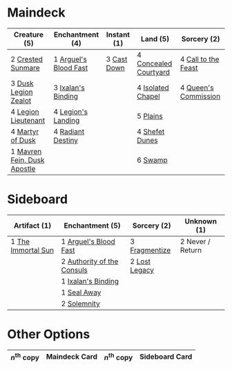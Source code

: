 
# Maindeck

|                                             Creature (5)                                             |                                        Enchantment (4)                                         |                                     Instant (1)                                      |                                            Land (5)                                            |                                          Sorcery (2)                                          |
|------------------------------------------------------------------------------------------------------|------------------------------------------------------------------------------------------------|--------------------------------------------------------------------------------------|------------------------------------------------------------------------------------------------|-----------------------------------------------------------------------------------------------|
|2 [Crested Sunmare](http://gatherer.wizards.com/Pages/Card/Details.aspx?multiverseid=430695)          |1 [Arguel's Blood Fast](http://gatherer.wizards.com/Pages/Card/Details.aspx?multiverseid=439316)|3 [Cast Down](http://gatherer.wizards.com/Pages/Card/Details.aspx?multiverseid=442969)|4 [Concealed Courtyard](http://gatherer.wizards.com/Pages/Card/Details.aspx?multiverseid=417818)|4 [Call to the Feast](http://gatherer.wizards.com/Pages/Card/Details.aspx?multiverseid=435375) |
|3 [Dusk Legion Zealot](http://gatherer.wizards.com/Pages/Card/Details.aspx?multiverseid=442078)       |3 [Ixalan's Binding](http://gatherer.wizards.com/Pages/Card/Details.aspx?multiverseid=435168)   |                                                                                      |4 [Isolated Chapel](http://gatherer.wizards.com/Pages/Card/Details.aspx?multiverseid=382189)    |4 [Queen's Commission](http://gatherer.wizards.com/Pages/Card/Details.aspx?multiverseid=435181)|
|4 [Legion Lieutenant](http://gatherer.wizards.com/Pages/Card/Details.aspx?multiverseid=439822)        |4 [Legion's Landing](http://gatherer.wizards.com/Pages/Card/Details.aspx?multiverseid=435173)   |                                                                                      |5 [Plains](http://gatherer.wizards.com/Pages/Card/Details.aspx?multiverseid=439601)             |                                                                                               |
|4 [Martyr of Dusk](http://gatherer.wizards.com/Pages/Card/Details.aspx?multiverseid=439671)           |4 [Radiant Destiny](http://gatherer.wizards.com/Pages/Card/Details.aspx?multiverseid=439675)    |                                                                                      |4 [Shefet Dunes](http://gatherer.wizards.com/Pages/Card/Details.aspx?multiverseid=430872)       |                                                                                               |
|1 [Mavren Fein, Dusk Apostle](http://gatherer.wizards.com/Pages/Card/Details.aspx?multiverseid=435176)|                                                                                                |                                                                                      |6 [Swamp](http://gatherer.wizards.com/Pages/Card/Details.aspx?multiverseid=439603)              |                                                                                               |


# Sideboard

|                                        Artifact (1)                                         |                                           Enchantment (5)                                           |                                      Sorcery (2)                                       |  Unknown (1)   |
|---------------------------------------------------------------------------------------------|-----------------------------------------------------------------------------------------------------|----------------------------------------------------------------------------------------|----------------|
|1 [The Immortal Sun](http://gatherer.wizards.com/Pages/Card/Details.aspx?multiverseid=439844)|1 [Arguel's Blood Fast](http://gatherer.wizards.com/Pages/Card/Details.aspx?multiverseid=439316)     |3 [Fragmentize](http://gatherer.wizards.com/Pages/Card/Details.aspx?multiverseid=417587)|2 Never / Return|
|                                                                                             |2 [Authority of the Consuls](http://gatherer.wizards.com/Pages/Card/Details.aspx?multiverseid=417578)|2 [Lost Legacy](http://gatherer.wizards.com/Pages/Card/Details.aspx?multiverseid=417661)|                |
|                                                                                             |1 [Ixalan's Binding](http://gatherer.wizards.com/Pages/Card/Details.aspx?multiverseid=435168)        |                                                                                        |                |
|                                                                                             |1 [Seal Away](http://gatherer.wizards.com/Pages/Card/Details.aspx?multiverseid=442919)               |                                                                                        |                |
|                                                                                             |2 [Solemnity](http://gatherer.wizards.com/Pages/Card/Details.aspx?multiverseid=430711)               |                                                                                        |                |


# Other Options

|*n*<sup>th</sup> copy|Maindeck Card|*n*<sup>th</sup> copy|Sideboard Card|
|---------------------|-------------|---------------------|--------------|

